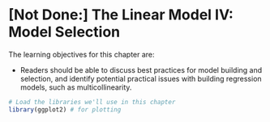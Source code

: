 # [Not Done:] The Linear Model IV: Model Selection




The learning objectives for this chapter are:

- Readers should be able to discuss best practices for model building and selection, and identify potential practical issues with building regression models, such as multicollinearity.



```r
# Load the libraries we'll use in this chapter
library(ggplot2) # for plotting
```


